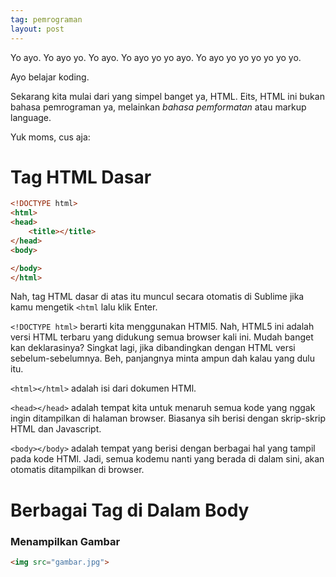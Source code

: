 ```yaml
---
tag: pemrograman
layout: post
---
```


Yo ayo. Yo ayo yo. Yo ayo. Yo ayo yo yo ayo. Yo ayo yo yo yo yo yo yo.

Ayo belajar koding.

Sekarang kita mulai dari yang simpel banget ya, HTML. Eits, HTML ini bukan bahasa pemrograman ya, melainkan _bahasa pemformatan_ atau markup language.

Yuk moms, cus aja:

# Tag HTML Dasar

```html
<!DOCTYPE html>
<html>
<head>
	<title></title>
</head>
<body>

</body>
</html>
```

Nah, tag HTML dasar di atas itu muncul secara otomatis di Sublime jika kamu mengetik `<html` lalu klik Enter.

`<!DOCTYPE html>` berarti kita menggunakan HTMl5. Nah, HTML5 ini adalah versi HTML terbaru yang didukung semua browser kali ini. Mudah banget kan deklarasinya? Singkat lagi, jika dibandingkan dengan HTML versi sebelum-sebelumnya. Beh, panjangnya minta ampun dah kalau yang dulu itu.

`<html></html>` adalah isi dari dokumen HTMl.

`<head></head>` adalah tempat kita untuk menaruh semua kode yang nggak ingin ditampilkan di halaman browser. Biasanya sih berisi dengan skrip-skrip HTML dan Javascript.

`<body></body>` adalah tempat yang berisi dengan berbagai hal yang tampil pada kode HTMl. Jadi, semua kodemu nanti yang berada di dalam sini, akan otomatis ditampilkan di browser.

# Berbagai Tag di Dalam Body

### Menampilkan Gambar

```html
<img src="gambar.jpg">
```